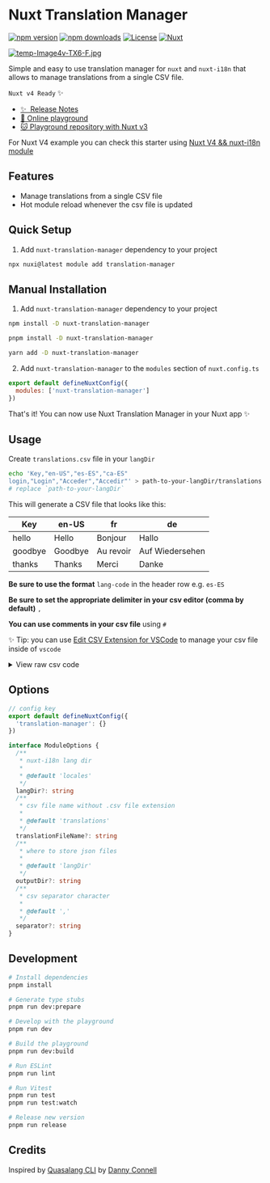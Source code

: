 # Nuxt Translation Manager

[![npm version][npm-version-src]][npm-version-href]
[![npm downloads][npm-downloads-src]][npm-downloads-href]
[![License][license-src]][license-href]
[![Nuxt][nuxt-src]][nuxt-href]

[![temp-Image4v-TX6-F.jpg](https://i.postimg.cc/jqn4w5y1/temp-Image4v-TX6-F.jpg)](https://postimg.cc/3W7vz3Sj)

Simple and easy to use translation manager for `nuxt` and `nuxt-i18n` that allows to manage translations from a single CSV file.

`Nuxt v4 Ready` ✨

- [✨ &nbsp;Release Notes](/CHANGELOG.md)
- [🏀 Online playground](https://codesandbox.io/p/github/samk-dev/nuxt-translation-manager-module-usage-example/main)
- [🐱 Playground repository with Nuxt v3](https://github.com/samk-dev/nuxt-translation-manager-module-usage-example)

For Nuxt V4 example you can check this starter using [Nuxt V4 && nuxt-i18n module](https://github.com/samk-dev/nuxt-init-v4)

## Features

- Manage translations from a single CSV file
- Hot module reload whenever the csv file is updated

## Quick Setup

1. Add `nuxt-translation-manager` dependency to your project

```bash
npx nuxi@latest module add translation-manager
```

## Manual Installation

1. Add `nuxt-translation-manager` dependency to your project

```bash
npm install -D nuxt-translation-manager

pnpm install -D nuxt-translation-manager

yarn add -D nuxt-translation-manager
```

2. Add `nuxt-translation-manager` to the `modules` section of `nuxt.config.ts`

```js
export default defineNuxtConfig({
  modules: ['nuxt-translation-manager']
})
```

That's it! You can now use Nuxt Translation Manager in your Nuxt app ✨

## Usage

Create `translations.csv` file in your `langDir`

```bash
echo 'Key,"en-US","es-ES","ca-ES"
login,"Login","Acceder","Accedir"' > path-to-your-langDir/translations.csv
# replace `path-to-your-langDir`
```

This will generate a CSV file that looks like this:

| Key     | en-US   | fr        | de              |
| ------- | ------- | --------- | --------------- |
| hello   | Hello   | Bonjour   | Hallo           |
| goodbye | Goodbye | Au revoir | Auf Wiedersehen |
| thanks  | Thanks  | Merci     | Danke           |

**Be sure to use the format** `lang-code` in the header row e.g. `es-ES`

**Be sure to set the appropriate delimiter in your csv editor (comma by default)** `,`

**You can use comments in your csv file** using `#`

✨ Tip: you can use [Edit CSV Extension for VSCode](https://marketplace.visualstudio.com/items?itemName=janisdd.vscode-edit-csv) to manage your csv file inside of `vscode`

<details>
  <summary>View raw csv code</summary>

```csv
Key,"English, en-US","French, fr","German, de"
hello,"Hello","Bonjour","Hallo"
goodbye,"Goodbye","Au revoir","Auf Wiedersehen"
thanks,"Thanks","Merci","Danke"
# COMMENTS TEST
comment-test,"Comment test","Test comentario","Test comentari"
### MULTILINE COMMENT ###
### ANOTHER COMMENT ####
comment-multi,"Comment test","Test comentario","Test comentari"
```

</details>

## Options

```ts
// config key
export default defineNuxtConfig({
  'translation-manager': {}
})

interface ModuleOptions {
  /**
   * nuxt-i18n lang dir
   *
   * @default 'locales'
   */
  langDir?: string
  /**
   * csv file name without .csv file extension
   *
   * @default 'translations'
   */
  translationFileName?: string
  /**
   * where to store json files
   *
   * @default 'langDir'
   */
  outputDir?: string
  /**
   * csv separator character
   *
   * @default ','
   */
  separator?: string
}
```

## Development

```bash
# Install dependencies
pnpm install

# Generate type stubs
pnpm run dev:prepare

# Develop with the playground
pnpm run dev

# Build the playground
pnpm run dev:build

# Run ESLint
pnpm run lint

# Run Vitest
pnpm run test
pnpm run test:watch

# Release new version
pnpm run release
```

## Credits

Inspired by [Quasalang CLI](https://github.com/dannyconnell/quasalang) by [Danny Connell](https://github.com/dannyconnell)

<!-- Badges -->

[npm-version-src]: https://img.shields.io/npm/v/nuxt-translation-manager/latest.svg?style=flat&colorA=18181B&colorB=28CF8D
[npm-version-href]: https://npmjs.com/package/nuxt-translation-manager
[npm-downloads-src]: https://img.shields.io/npm/dm/nuxt-translation-manager.svg?style=flat&colorA=18181B&colorB=28CF8D
[npm-downloads-href]: https://npmjs.com/package/nuxt-translation-manager
[license-src]: https://img.shields.io/npm/l/nuxt-translation-manager.svg?style=flat&colorA=18181B&colorB=28CF8D
[license-href]: https://npmjs.com/package/nuxt-translation-manager
[nuxt-src]: https://img.shields.io/badge/Nuxt-18181B?logo=nuxt.js
[nuxt-href]: https://nuxt.com

